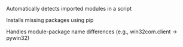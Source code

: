 Automatically detects imported modules in a script

Installs missing packages using pip

Handles module-package name differences (e.g., win32com.client → pywin32)
